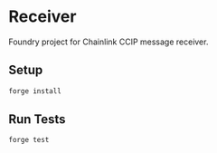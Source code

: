 # Receiver
Foundry project for Chainlink CCIP message receiver.

## Setup
```bash
forge install
```

## Run Tests
```bash
forge test
```